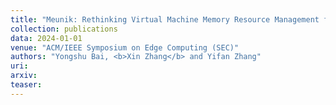 ```yaml
---
title: "Meunik: Rethinking Virtual Machine Memory Resource Management for Unikernel-based VMs"
collection: publications
data: 2024-01-01
venue: "ACM/IEEE Symposium on Edge Computing (SEC)"
authors: "Yongshu Bai, <b>Xin Zhang</b> and Yifan Zhang"
uri: 
arxiv: 
teaser: 
---
```

